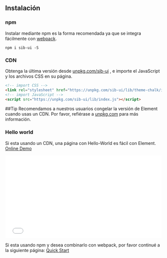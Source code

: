 ## Instalación

### npm

Instalar mediante npm es la forma recomendada ya que se integra fácilmente con [webpack](https://webpack.js.org/).

```shell
npm i sib-ui -S
```

### CDN

Obtenga la última versión desde [unpkg.com/sib-ui](https://unpkg.com/sib-ui/) , e importe el JavaScript y los archivos CSS en su página.

```html
<!-- import CSS -->
<link rel="stylesheet" href="https://unpkg.com/sib-ui/lib/theme-chalk/index.css">
<!-- import JavaScript -->
<script src="https://unpkg.com/sib-ui/lib/index.js"></script>
```

##Tip
Recomendamos a nuestros usuarios congelar la versión de Element cuando usas un CDN. Por favor, refiérase a [unpkg.com](https://unpkg.com) para más información.

### Hello world

Si esta usando un CDN, una página con Hello-World es fácil con Element. [Online Demo](https://codepen.io/ziyoung/pen/rRKYpd)

<iframe height="265" style="width: 100%;" scrolling="no" title="Element demo" src="//codepen.io/ziyoung/embed/rRKYpd/?height=265&theme-id=light&default-tab=html,result" frameborder="no" allowtransparency="true" allowfullscreen="true">
  See the Pen <a href='https://codepen.io/ziyoung/pen/rRKYpd/'>Element demo</a> by hetech
  (<a href='https://codepen.io/ziyoung'>@ziyoung</a>) on <a href='https://codepen.io'>CodePen</a>.
</iframe>

Si esta usando npm y desea combinarlo con webpack, por favor continué a la siguiente página: [Quick Start](/#/es/component/quickstart)

